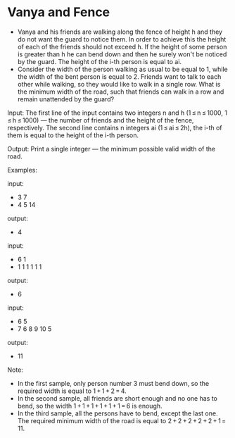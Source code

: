 # Vanya and Fence

- Vanya and his friends are walking along the fence of height h and they do not want the guard to notice them. In order to achieve this the height of each of the friends should not exceed h. If the height of some person is greater than h he can bend down and then he surely won't be noticed by the guard. The height of the i-th person is equal to ai.
- Consider the width of the person walking as usual to be equal to 1, while the width of the bent person is equal to 2. Friends want to talk to each other while walking, so they would like to walk in a single row. What is the minimum width of the road, such that friends can walk in a row and remain unattended by the guard?

Input: 
The first line of the input contains two integers n and h (1 ≤ n ≤ 1000, 1 ≤ h ≤ 1000) — the number of friends and the height of the fence, respectively. 
The second line contains n integers ai (1 ≤ ai ≤ 2h), the i-th of them is equal to the height of the i-th person.

Output: 
Print a single integer — the minimum possible valid width of the road.

Examples:

input:
- 3 7
- 4 5 14

output:
- 4

input:
- 6 1
- 1 1 1 1 1 1

output:
- 6

input:
- 6 5
- 7 6 8 9 10 5

output:
- 11

Note:
- In the first sample, only person number 3 must bend down, so the required width is equal to 1 + 1 + 2 = 4.
- In the second sample, all friends are short enough and no one has to bend, so the width 1 + 1 + 1 + 1 + 1 + 1 = 6 is enough.
- In the third sample, all the persons have to bend, except the last one. The required minimum width of the road is equal to 2 + 2 + 2 + 2 + 2 + 1 = 11.
